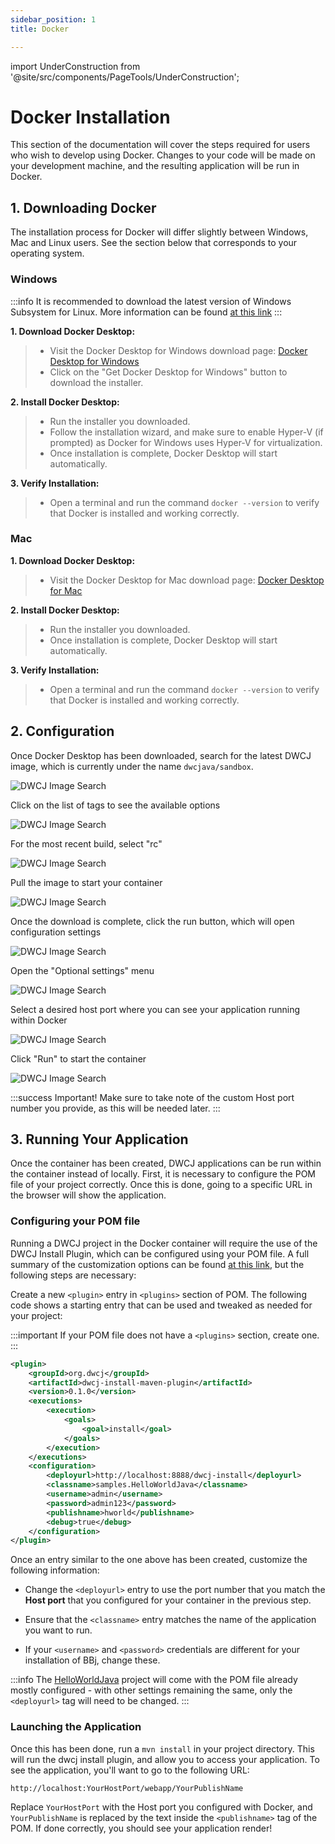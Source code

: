 ```yaml
---
sidebar_position: 1
title: Docker

---
```


import UnderConstruction from '@site/src/components/PageTools/UnderConstruction';



# Docker Installation

This section of the documentation will cover the steps required for users who wish to develop using Docker. Changes to your code
will be made on your development machine, and the resulting application will be run in Docker. 

## 1. Downloading Docker

The installation process for Docker will differ slightly between Windows, Mac and Linux users. See the section below that corresponds to your operating system.


### Windows

:::info
It is recommended to download the latest version of Windows Subsystem for Linux. More information can be found [at this link](https://learn.microsoft.com/en-us/windows/wsl/install)
:::

**1. Download Docker Desktop:**
>- Visit the Docker Desktop for Windows download page: [Docker Desktop for Windows](https://www.docker.com/products/docker-desktop/)
>- Click on the "Get Docker Desktop for Windows" button to download the installer.

**2. Install Docker Desktop:**
>- Run the installer you downloaded.
>- Follow the installation wizard, and make sure to enable Hyper-V (if prompted) as Docker for Windows uses Hyper-V for virtualization.
>- Once installation is complete, Docker Desktop will start automatically.

**3. Verify Installation:**
>- Open a terminal and run the command `docker --version` to verify that Docker is installed and working correctly.

### Mac

**1. Download Docker Desktop:**
>- Visit the Docker Desktop for Mac download page: [Docker Desktop for Mac](https://www.docker.com/products/docker-desktop/)

**2. Install Docker Desktop:**
>- Run the installer you downloaded.
>- Once installation is complete, Docker Desktop will start automatically.

**3. Verify Installation:**
>- Open a terminal and run the command `docker --version` to verify that Docker is installed and working correctly.

<!-- ### Linux

**1. Install Docker Engine**
>- Visit the Docker Desktop for Mac download page: [Docker for Linux](https://docs.docker.com/engine/install/)

**2. Verify Installation:**
>- Open a terminal and run the command `docker --version` to verify that Docker is installed and working correctly. -->

## 2. Configuration

Once Docker Desktop has been downloaded, search for the latest DWCJ image, which is currently under the name `dwcjava/sandbox`.

![DWCJ Image Search](./_images/docker/Step_1.png)

Click on the list of tags to see the available options

![DWCJ Image Search](./_images/docker/Step_2.png)

For the most recent build, select "rc"

![DWCJ Image Search](./_images/docker/Step_3.png)

Pull the image to start your container

![DWCJ Image Search](./_images/docker/Step_4.png)

Once the download is complete, click the run button, which will open configuration settings

![DWCJ Image Search](./_images/docker/Step_5.png)

Open the "Optional settings" menu

![DWCJ Image Search](./_images/docker/Step_6.png)

Select a desired host port where you can see your application running within Docker

![DWCJ Image Search](./_images/docker/Step_7.png)

Click "Run" to start the container

![DWCJ Image Search](./_images/docker/Step_8.png)

<!-- Click the `Run` button, which will pop up a configuration window. These settings are optional, but it is highly recommended to
supply the `Host port` configuration setting, as this will be necessary later when running your application.

![Configuration](./_images/docker/2.png)

Once this is finished, click the `Run` button at the bottom of the window, which will create a new container with your specified settings. -->

:::success Important!
Make sure to take note of the custom Host port number you provide, as this will be needed later.
:::

## 3. Running Your Application

Once the container has been created, DWCJ applications can be run within the container instead of locally. First, it is necessary to configure
the POM file of your project correctly. Once this is done, going to a specific URL in the browser will show the application.

### Configuring your POM file

Running a DWCJ project in the Docker container will require the use of the DWCJ Install Plugin, which can be configured using your POM file.
A full summary of the customization options can be found [at this link](https://github.com/DwcJava/dwcj-install-maven-plugin), but the
following steps are necessary:


Create a new `<plugin>` entry in `<plugins>` section of POM. The following code shows a starting entry that can be used and tweaked as 
needed for your project:

:::important
If your POM file does not have a `<plugins>` section, create one.
:::

```xml
<plugin>
    <groupId>org.dwcj</groupId>
    <artifactId>dwcj-install-maven-plugin</artifactId>
    <version>0.1.0</version>
    <executions>
        <execution>
            <goals>
                <goal>install</goal>
            </goals>
        </execution>
    </executions>
    <configuration>
        <deployurl>http://localhost:8888/dwcj-install</deployurl>
        <classname>samples.HelloWorldJava</classname>
        <username>admin</username>
        <password>admin123</password>
        <publishname>hworld</publishname>
        <debug>true</debug>
    </configuration>
</plugin>
```

Once an entry similar to the one above has been created, customize the following information:

- Change the `<deployurl>` entry to use the port number that you match the **Host port** that you configured for your container
in the previous step.

- Ensure that the `<classname>` entry matches the name of the application you want to run.

- If your `<username>` and `<password>` credentials are different for your installation of BBj, change these.

:::info
The [HelloWorldJava](https://github.com/DwcJava/HelloWorldJava) project will come with the POM file already mostly configured - with other settings remaining the same, only the `<deployurl>` tag will need to be changed.
:::

### Launching the Application

Once this has been done, run a `mvn install` in your project directory. This will run the dwcj install plugin, and allow
you to access your application. To see the application, you'll want to go to the following URL:

`http://localhost:YourHostPort/webapp/YourPublishName`

Replace `YourHostPort` with the Host port you configured with Docker, and `YourPublishName` is replaced by the text inside the `<publishname>` tag of the POM. 
If done correctly, you should see your application render!

<!-- <UnderConstruction /> -->
